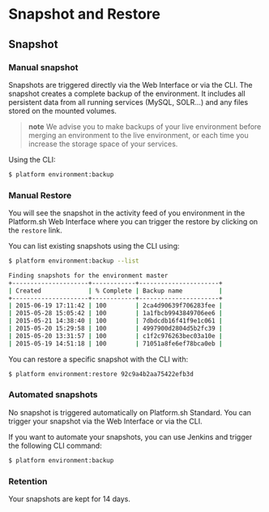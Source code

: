 # Snapshot and Restore

## Snapshot

### Manual snapshot

Snapshots are triggered directly via the Web Interface or via the CLI. The snapshot
creates a complete backup of the environment. It includes all
persistent data from all running services (MySQL, SOLR...) and any files
stored on the mounted volumes.

> **note**
> We advise you to make backups of your live environment before merging an environment 
> to the live environment, or each time you increase the storage space of your services.

Using the CLI:

```bash
$ platform environment:backup
```

### Manual Restore

You will see the snapshot in the activity feed of you environment in the Platform.sh Web Interface where you can trigger the restore by clicking on the `restore` link.

You can list existing snapshots using the CLI using:
```bash
$ platform environment:backup --list

Finding snapshots for the environment master
+---------------------+------------+----------------------+
| Created             | % Complete | Backup name          |
+---------------------+------------+----------------------+
| 2015-06-19 17:11:42 | 100        | 2ca4d90639f706283fee |
| 2015-05-28 15:05:42 | 100        | 1a1fbcb9943849706ee6 |
| 2015-05-21 14:38:40 | 100        | 7dbdcdb16f41f9e1c061 |
| 2015-05-20 15:29:58 | 100        | 4997900d2804d5b2fc39 |
| 2015-05-20 13:31:57 | 100        | c1f2c976263bec03a10e |
| 2015-05-19 14:51:18 | 100        | 71051a8fe6ef78bca0eb |
```

You can restore a specific snapshot with the CLI with:
```bash
$ platform environment:restore 92c9a4b2aa75422efb3d
```

### Automated snapshots

No snapshot is triggered automatically on Platform.sh Standard. You can
trigger your snapshot via the Web Interface or via the CLI.

If you want to automate your snapshots, you can use Jenkins and trigger
the following CLI command:

```bash
$ platform environment:backup
```

### Retention

Your snapshots are kept for 14 days.
